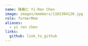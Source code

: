 ```yaml
---
name: 陳義仁 Yi-Ren Chen 
image: images/members/1102304120.jpg 
role: formerMem
aliases:
  - yi ren chen
links:
  github: link_to_github 
---
```

